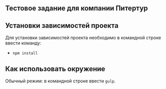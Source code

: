 ## Тестовое задание для компании Питертур

## Установки зависимостей проекта
Для установки зависимостей проекта необходимо в командной строке ввести команду:
-	`npm install`

## Как использовать окружение
Обычный режим: в командной строке ввести `gulp`.

